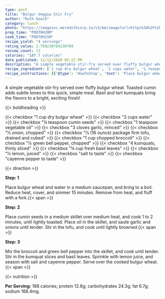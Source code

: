 ```yaml
---
type: post
title: "Bulgur Veggie Stir Fry"
author: "Ruth Gooch"
category: lunch
photo: "https://imagesvc.meredithcorp.io/v3/mm/image?url=https%3A%2F%2Fimages.media-allrecipes.com%2Fuserphotos%2F5255066.jpg"
prep_time: "P0DT0H20M"
cook_time: "P0DT0H25M"
recipe_yield: "4 servings"
rating_value: 3.769230769230769
review_count: 13
calories: "187.7 calories"
date_published: 11/12/2020 05:22 PM
description: "A simple vegetable stir-fry served over fluffy bulgur wheat. Toasted cumin adds subtle tones to this quick, simple meal. Basil and tart kumquats bring the flavors to a bright, exciting finish!"
recipe_ingredient: ['1 cup dry bulgur wheat', '2 cups water', '¼ teaspoon cumin seeds', '1 teaspoon vegetable oil', '3 cloves garlic, minced', '½ onion, chopped', '½ (16 ounce) package firm tofu, drained and cubed', '1 cup chopped broccoli', '½ green bell pepper, chopped', '4 kumquats, thinly sliced', '¼ cup fresh basil leaves', '½ lemon, juiced', 'salt to taste', 'cayenne pepper to taste']
recipe_instructions: [{'@type': 'HowToStep', 'text': 'Place bulgur wheat and water in a medium saucepan, and bring to a boil. Reduce heat, cover, and simmer 15 minutes. Remove from heat, and fluff with a fork.\n'}, {'@type': 'HowToStep', 'text': 'Place cumin seeds in a medium skillet over medium heat, and cook 1 to 2 minutes, until lightly toasted. Place oil in the skillet, and saute garlic and onions until tender. Stir in the tofu, and cook until lightly browned.\n'}, {'@type': 'HowToStep', 'text': 'Mix the broccoli and green bell pepper into the skillet, and cook until tender. Stir in the kumquat slices and basil leaves. Sprinkle with lemon juice, and season with salt and cayenne pepper. Serve over the cooked bulgur wheat.\n'}]
---
```


A simple vegetable stir-fry served over fluffy bulgur wheat. Toasted cumin adds subtle tones to this quick, simple meal. Basil and tart kumquats bring the flavors to a bright, exciting finish! 

{{< boldheading >}}

{{< checkbox "1 cup dry bulgur wheat" >}}
{{< checkbox "2 cups water" >}}
{{< checkbox "¼ teaspoon cumin seeds" >}}
{{< checkbox "1 teaspoon vegetable oil" >}}
{{< checkbox "3 cloves garlic, minced" >}}
{{< checkbox "½  onion, chopped" >}}
{{< checkbox "½ (16 ounce) package firm tofu, drained and cubed" >}}
{{< checkbox "1 cup chopped broccoli" >}}
{{< checkbox "½  green bell pepper, chopped" >}}
{{< checkbox "4  kumquats, thinly sliced" >}}
{{< checkbox "¼ cup fresh basil leaves" >}}
{{< checkbox "½  lemon, juiced" >}}
{{< checkbox "salt to taste" >}}
{{< checkbox "cayenne pepper to taste" >}}


{{< direction >}}

**Step: 1**

Place bulgur wheat and water in a medium saucepan, and bring to a boil. Reduce heat, cover, and simmer 15 minutes. Remove from heat, and fluff with a fork.{{< span >}}

**Step: 2**

Place cumin seeds in a medium skillet over medium heat, and cook 1 to 2 minutes, until lightly toasted. Place oil in the skillet, and saute garlic and onions until tender. Stir in the tofu, and cook until lightly browned.{{< span >}}

**Step: 3**

Mix the broccoli and green bell pepper into the skillet, and cook until tender. Stir in the kumquat slices and basil leaves. Sprinkle with lemon juice, and season with salt and cayenne pepper. Serve over the cooked bulgur wheat.{{< span >}}

{{< nutrition >}}

**Per Serving:** 188 calories; protein 12.8g; carbohydrates 24.3g; fat 6.7g; sodium 168.4mg.